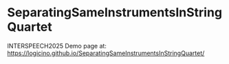 # SeparatingSameInstrumentsInStringQuartet
INTERSPEECH2025
Demo page at: https://logicino.github.io/SeparatingSameInstrumentsInStringQuartet/
